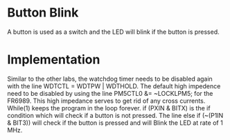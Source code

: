 # Button Blink
A button is used as a switch and the LED will blink if the button is pressed. 

# Implementation
Similar to the other labs, the watchdog timer needs to be disabled again with the line WDTCTL = WDTPW | WDTHOLD. The default high impedence need to be disabled by using the line PM5CTL0 &= ~LOCKLPM5; for the FR6989. This high impedance serves to get rid of any cross currents. While(1) keeps the program in the loop forever. if (PXIN & BITX) is the if condition which will check if a button is not pressed. The line else if (~(P1IN & BIT3)) will check if the button is pressed and will Blink the LED at rate of 1 MHz.
